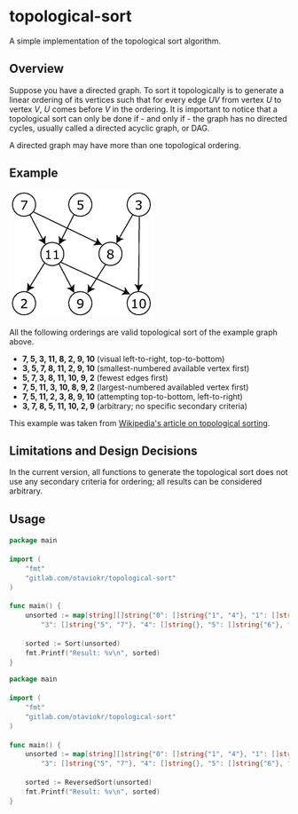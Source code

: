 # topological-sort
A simple implementation of the topological sort algorithm.

## Overview

Suppose you have a directed graph. To sort it topologically is to generate a linear ordering of its vertices such that 
for every edge *UV* from vertex *U* to vertex *V*, *U* comes before *V* in the ordering. It is important to notice that 
a topological sort can only be done if - and only if - the graph has no directed cycles, usually called a directed 
acyclic graph, or DAG.

A directed graph may have more than one topological ordering.

## Example

![Example of a directed acyclic graph](dag.png)

All the following orderings are valid topological sort of the example graph above.

- **7, 5, 3, 11, 8, 2, 9, 10** (visual left-to-right, top-to-bottom)
- **3, 5, 7, 8, 11, 2, 9, 10** (smallest-numbered available vertex first)
- **5, 7, 3, 8, 11, 10, 9, 2** (fewest edges first)
- **7, 5, 11, 3, 10, 8, 9, 2** (largest-numbered availabled vertex first)
- **7, 5, 11, 2, 3, 8, 9, 10** (attempting top-to-bottom, left-to-right)
- **3, 7, 8, 5, 11, 10, 2, 9** (arbitrary; no specific secondary criteria)

This example was taken from 
[Wikipedia's article on topological sorting](https://en.wikipedia.org/wiki/Topological_sorting).

## Limitations and Design Decisions

In the current version, all functions to generate the topological sort does not use any secondary criteria for 
ordering; all results can be considered arbitrary.

## Usage

```go
package main

import (
    "fmt"
    "gitlab.com/otaviokr/topological-sort"
)

func main() {
    unsorted := map[string][]string{"0": []string{"1", "4"}, "1": []string{"3", "5"}, "2": []string{"5"},
		"3": []string{"5", "7"}, "4": []string{}, "5": []string{"6"}, "6": []string{"7"}, "7": []string{}}
		
	sorted := Sort(unsorted)
	fmt.Printf("Result: %v\n", sorted)
}
```

```go
package main

import (
    "fmt"
    "gitlab.com/otaviokr/topological-sort"
)

func main() {
    unsorted := map[string][]string{"0": []string{"1", "4"}, "1": []string{"3", "5"}, "2": []string{"5"},
		"3": []string{"5", "7"}, "4": []string{}, "5": []string{"6"}, "6": []string{"7"}, "7": []string{}}
		
	sorted := ReversedSort(unsorted)
	fmt.Printf("Result: %v\n", sorted)
}
```
